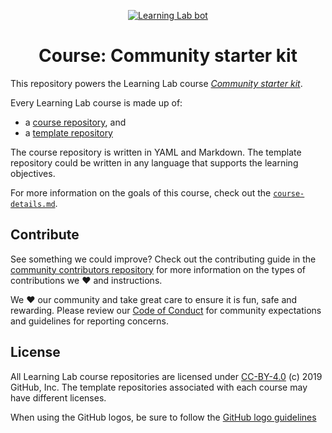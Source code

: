 <p align="center"><a href="https://lab.github.com/"><img alt="Learning Lab bot" src="https://user-images.githubusercontent.com/16547949/62085817-83232580-b22a-11e9-8693-7c54205b04e5.png"></a></p>

<h1 align="center">Course: Community starter kit </h1>

This repository powers the Learning Lab course [_Community starter kit_](https://lab.github.com/githubtraining/community-starter-kit). 

Every Learning Lab course is made up of:
- a [course repository](https://github.com/githubtraining/community-starter-kit), and
- a [template repository](https://github.com/githubtraining/community-starter-kit-template)

The course repository is written in YAML and Markdown. The template repository could be written in any language that supports the learning objectives.

For more information on the goals of this course, check out the [`course-details.md`](course-details.md). 

## Contribute

See something we could improve? Check out the contributing guide in the [community contributors repository](https://github.com/githubtraining/community-contributors/blob/master/CONTRIBUTING.md) for more information on the types of contributions we :heart: and instructions.

We :heart: our community and take great care to ensure it is fun, safe and rewarding. Please review our [Code of Conduct](https://github.com/githubtraining/community-contributors/blob/master/CODE_OF_CONDUCT.md) for community expectations and guidelines for reporting concerns.

## License

All Learning Lab course repositories are licensed under [CC-BY-4.0](../LICENSE) (c) 2019 GitHub, Inc. The template repositories associated with each course may have different licenses.

When using the GitHub logos, be sure to follow the [GitHub logo guidelines](https://github.com/logos)
